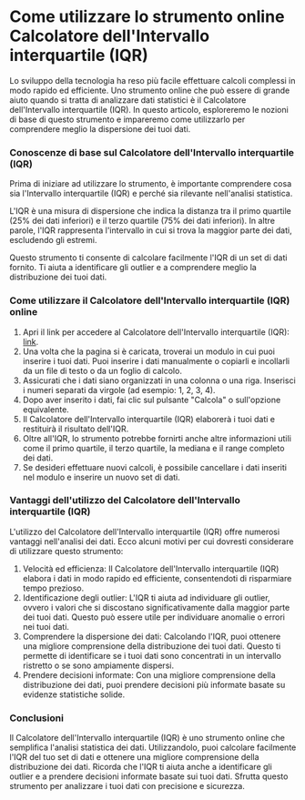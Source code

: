 Come utilizzare lo strumento online Calcolatore dell'Intervallo interquartile (IQR)
===================================================================================

Lo sviluppo della tecnologia ha reso più facile effettuare calcoli complessi in modo rapido ed efficiente. Uno strumento online che può essere di grande aiuto quando si tratta di analizzare dati statistici è il Calcolatore dell'Intervallo interquartile (IQR). In questo articolo, esploreremo le nozioni di base di questo strumento e impareremo come utilizzarlo per comprendere meglio la dispersione dei tuoi dati.

### Conoscenze di base sul Calcolatore dell'Intervallo interquartile (IQR)

Prima di iniziare ad utilizzare lo strumento, è importante comprendere cosa sia l'Intervallo interquartile (IQR) e perché sia rilevante nell'analisi statistica.

L'IQR è una misura di dispersione che indica la distanza tra il primo quartile (25% dei dati inferiori) e il terzo quartile (75% dei dati inferiori). In altre parole, l'IQR rappresenta l'intervallo in cui si trova la maggior parte dei dati, escludendo gli estremi.

Questo strumento ti consente di calcolare facilmente l'IQR di un set di dati fornito. Ti aiuta a identificare gli outlier e a comprendere meglio la distribuzione dei tuoi dati.

### Come utilizzare il Calcolatore dell'Intervallo interquartile (IQR) online

1. Apri il link per accedere al Calcolatore dell'Intervallo interquartile (IQR): [link](https://www.onlinecalculatorsfree.com/it/math/interquartile-range-calculator.html).
2. Una volta che la pagina si è caricata, troverai un modulo in cui puoi inserire i tuoi dati. Puoi inserire i dati manualmente o copiarli e incollarli da un file di testo o da un foglio di calcolo.
3. Assicurati che i dati siano organizzati in una colonna o una riga. Inserisci i numeri separati da virgole (ad esempio: 1, 2, 3, 4).
4. Dopo aver inserito i dati, fai clic sul pulsante "Calcola" o sull'opzione equivalente.
5. Il Calcolatore dell'Intervallo interquartile (IQR) elaborerà i tuoi dati e restituirà il risultato dell'IQR.
6. Oltre all'IQR, lo strumento potrebbe fornirti anche altre informazioni utili come il primo quartile, il terzo quartile, la mediana e il range completo dei dati.
7. Se desideri effettuare nuovi calcoli, è possibile cancellare i dati inseriti nel modulo e inserire un nuovo set di dati.

### Vantaggi dell'utilizzo del Calcolatore dell'Intervallo interquartile (IQR)

L'utilizzo del Calcolatore dell'Intervallo interquartile (IQR) offre numerosi vantaggi nell'analisi dei dati. Ecco alcuni motivi per cui dovresti considerare di utilizzare questo strumento:

1. Velocità ed efficienza: Il Calcolatore dell'Intervallo interquartile (IQR) elabora i dati in modo rapido ed efficiente, consentendoti di risparmiare tempo prezioso.
2. Identificazione degli outlier: L'IQR ti aiuta ad individuare gli outlier, ovvero i valori che si discostano significativamente dalla maggior parte dei tuoi dati. Questo può essere utile per individuare anomalie o errori nei tuoi dati.
3. Comprendere la dispersione dei dati: Calcolando l'IQR, puoi ottenere una migliore comprensione della distribuzione dei tuoi dati. Questo ti permette di identificare se i tuoi dati sono concentrati in un intervallo ristretto o se sono ampiamente dispersi.
4. Prendere decisioni informate: Con una migliore comprensione della distribuzione dei dati, puoi prendere decisioni più informate basate su evidenze statistiche solide.

### Conclusioni

Il Calcolatore dell'Intervallo interquartile (IQR) è uno strumento online che semplifica l'analisi statistica dei dati. Utilizzandolo, puoi calcolare facilmente l'IQR del tuo set di dati e ottenere una migliore comprensione della distribuzione dei dati. Ricorda che l'IQR ti aiuta anche a identificare gli outlier e a prendere decisioni informate basate sui tuoi dati. Sfrutta questo strumento per analizzare i tuoi dati con precisione e sicurezza.